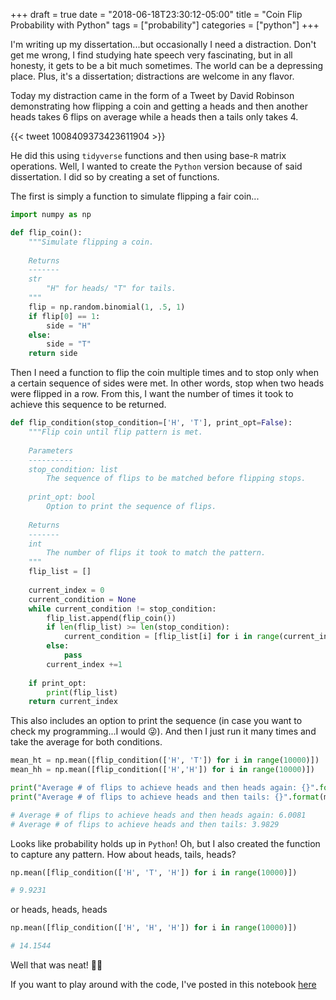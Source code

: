 +++
draft = true
date = "2018-06-18T23:30:12-05:00"
title = "Coin Flip Probability with Python"
tags = ["probability"]
categories = ["python"]
+++

I'm writing up my dissertation...but occasionally I need a distraction. Don't get me wrong, I find studying hate speech very fascinating, but in all honesty, it gets to be a bit much sometimes. The world can be a depressing place. Plus, it's a dissertation; distractions are welcome in any flavor.

Today my distraction came in the form of a Tweet by David Robinson demonstrating how flipping a coin and getting a heads and then another heads takes 6 flips on average while a heads then a tails only takes 4.

{{< tweet 1008409373423611904 >}}

He did this using `tidyverse` functions and then using base-`R` matrix operations. Well, I wanted to create the `Python` version because of said dissertation. I did so by creating a set of functions. 

The first is simply a function to simulate flipping a fair coin...

```python
import numpy as np

def flip_coin():
    """Simulate flipping a coin.
    
    Returns
    -------
    str
        "H" for heads/ "T" for tails.
    """
    flip = np.random.binomial(1, .5, 1)
    if flip[0] == 1:
        side = "H"
    else:
        side = "T"
    return side
```

Then I need a function to flip the coin multiple times and to stop only when a certain sequence of sides were met. In other words, stop when two heads were flipped in a row. From this, I want the number of times it took to achieve this sequence to be returned.

```python
def flip_condition(stop_condition=['H', 'T'], print_opt=False):
    """Flip coin until flip pattern is met.
    
    Parameters
    ----------
    stop_condition: list
        The sequence of flips to be matched before flipping stops.
    
    print_opt: bool
        Option to print the sequence of flips.
        
    Returns
    -------
    int
        The number of flips it took to match the pattern.
    """
    flip_list = []
    
    current_index = 0
    current_condition = None
    while current_condition != stop_condition:
        flip_list.append(flip_coin())
        if len(flip_list) >= len(stop_condition):
            current_condition = [flip_list[i] for i in range(current_index - len(stop_condition) +1 , current_index + 1)]
        else:
            pass
        current_index +=1
        
    if print_opt:
        print(flip_list)
    return current_index 
```

This also includes an option to print the sequence (in case you want to check my programming...I would 😜). And then I just run it many times and take the average for both conditions.

```python
mean_ht = np.mean([flip_condition(['H', 'T']) for i in range(10000)])
mean_hh = np.mean([flip_condition(['H','H']) for i in range(10000)])

print("Average # of flips to achieve heads and then heads again: {}".format(mean_hh))
print("Average # of flips to achieve heads and then tails: {}".format(mean_ht))

# Average # of flips to achieve heads and then heads again: 6.0081
# Average # of flips to achieve heads and then tails: 3.9829
```

Looks like probability holds up in `Python`! Oh, but I also created the function to capture any pattern. How about heads, tails, heads?

```python
np.mean([flip_condition(['H', 'T', 'H']) for i in range(10000)])

# 9.9231
```

or heads, heads, heads

```python
np.mean([flip_condition(['H', 'H', 'H']) for i in range(10000)])

# 14.1544
```

Well that was neat! 🦖🦕

If you want to play around with the code, I've posted in this notebook [here](https://github.com/jcbain/fun_side_projects/blob/master/hh_probs/coin_flip_props.ipynb)
